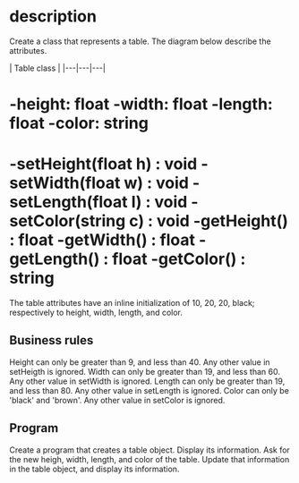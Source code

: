 # description
Create a class that represents a table. The diagram below describe the attributes.


| Table class |
|---|---|---|


-height: float
-width: float
-length: float
-color: string
==========================
-setHeight(float h) : void
-setWidth(float w) : void
-setLength(float l) : void
-setColor(string c) : void
-getHeight() : float
-getWidth() : float
-getLength() : float
-getColor() : string
==========================

The table attributes have an inline initialization of 10, 20, 20, black; respectively to height, width, length, and color.

## Business rules

Height can only be greater than 9, and less than 40. Any other value in setHeigth is ignored.
Width can only be greater than 19, and less than 60. Any other value in setWidth is ignored.
Length can only be greater than 19, and less than 80. Any other value in setLength is ignored.
Color can only be 'black' and 'brown'. Any other value in setColor is ignored.

## Program

Create a program that creates a table object. Display its information.
Ask for the new heigh, width, length, and color of the table. Update that information in the table object, and display its information.
 

